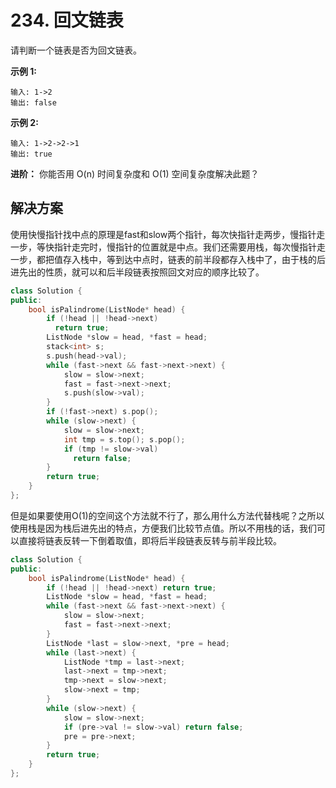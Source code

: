 # 234. 回文链表

请判断一个链表是否为回文链表。

**示例 1:**

```
输入: 1->2
输出: false
```

**示例 2:**

```
输入: 1->2->2->1
输出: true

```

**进阶：**
你能否用 O(n) 时间复杂度和 O(1) 空间复杂度解决此题？

## 解决方案

使用快慢指针找中点的原理是fast和slow两个指针，每次快指针走两步，慢指针走一步，等快指针走完时，慢指针的位置就是中点。我们还需要用栈，每次慢指针走一步，都把值存入栈中，等到达中点时，链表的前半段都存入栈中了，由于栈的后进先出的性质，就可以和后半段链表按照回文对应的顺序比较了。

```c++
class Solution {
public:
    bool isPalindrome(ListNode* head) {
        if (!head || !head->next) 
          return true;
        ListNode *slow = head, *fast = head;
        stack<int> s;
        s.push(head->val);
        while (fast->next && fast->next->next) {
            slow = slow->next;
            fast = fast->next->next;
            s.push(slow->val);
        }
        if (!fast->next) s.pop();
        while (slow->next) {
            slow = slow->next;
            int tmp = s.top(); s.pop();
            if (tmp != slow->val) 
              return false;
        }
        return true;
    }
};
```

但是如果要使用O(1)的空间这个方法就不行了，那么用什么方法代替栈呢？之所以使用栈是因为栈后进先出的特点，方便我们比较节点值。所以不用栈的话，我们可以直接将链表反转一下倒着取值，即将后半段链表反转与前半段比较。

```c++
class Solution {
public:
    bool isPalindrome(ListNode* head) {
        if (!head || !head->next) return true;
        ListNode *slow = head, *fast = head;
        while (fast->next && fast->next->next) {
            slow = slow->next;
            fast = fast->next->next;
        }
        ListNode *last = slow->next, *pre = head;
        while (last->next) {
            ListNode *tmp = last->next;
            last->next = tmp->next;
            tmp->next = slow->next;
            slow->next = tmp;
        }
        while (slow->next) {
            slow = slow->next;
            if (pre->val != slow->val) return false;
            pre = pre->next;
        }
        return true;
    }
};
```

